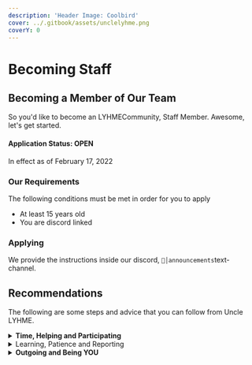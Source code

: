 ```yaml
---
description: 'Header Image: Coolbird'
cover: ../.gitbook/assets/unclelyhme.png
coverY: 0
---
```


# Becoming Staff

## Becoming a Member of Our Team

So you'd like to become an LYHMECommunity, Staff Member. Awesome, let's get started.

#### Application Status: **OPEN**

In effect as of February 17, 2022

### Our Requirements

The following conditions must be met in order for you to apply

* At least 15 years old
* You are discord linked

### Applying

We provide the instructions inside our discord, `📌│announcements`text-channel.

## Recommendations

The following are some steps and advice that you can follow from Uncle LYHME.

<details>

<summary><strong>Time,  Helping and Participating</strong></summary>

Take your time answering questions that you are asked, this goes along with while you apply, and are being interviewed. We encouraged having your answers be lengthy.\
\
Actively **TRY** to help other members, inside our discord and even in-game. When it comes to something you don't know, know it's okay. You can take that moment to learn, let the member know you don't know, and try to find someone that knows the answer.

Participate in the community. What we mean by this is, to make suggestions, and react to polls, changelogs, and announcements to name a few.

</details>

<details>

<summary>Learning, Patience and Reporting</summary>

Read over our wiki, and learn where things are located. We are and will always be adding it, so this is very important.

Patience, to our members and staff team. When it comes to an application, It can take us 1 to 4 weeks to have it reviewed. It may not actually take the 4 weeks, but things can come up.

Report exploits, or something that needs to be cleaned up. You can report these things by contacting us via our ModMail bot.

</details>

<details>

<summary><strong>Outgoing and Being YOU</strong></summary>

Seek to get to know other BEAUTIFUL members. This includes the team and also other members. BUT we also know that not everyone is outgoing and that is totally okay. Do it on your own time, if that is a simple "hi there" to a new member in discord that works.\
\
At the end of the day, please do everything you do because of your love for the Community. Not because you feel like you are being told what to do.

</details>
